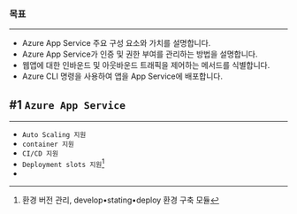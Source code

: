 ### 목표
---
- Azure App Service 주요 구성 요소와 가치를 설명합니다.
- Azure App Service가 인증 및 권한 부여를 관리하는 방법을 설명합니다.
- 웹앱에 대한 인바운드 및 아웃바운드 트래픽을 제어하는 메서드를 식별합니다.
- Azure CLI 명령을 사용하여 앱을 App Service에 배포합니다.
## #1 `Azure App Service`
---
- `Auto Scaling 지원`
- `container 지원`
- `CI/CD 지원`
- `Deployment slots 지원`[^1]
- 

[^1]: 환경 버전 관리, develop•stating•deploy 환경 구축 모듈